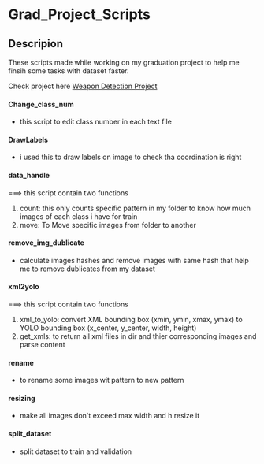 # Grad_Project_Scripts
## Descripion 
These scripts made while working on my graduation project to help me finsih some tasks with dataset faster.

Check project here [Weapon Detection Project](https://github.com/UDJAT74/Security_Dtection)

#### Change_class_num
- this script to edit class number in each text file

#### DrawLabels
- i used this to draw labels on image to check tha coordination is right

#### data_handle
===> this script contain two functions 

1. count: this only counts specific pattern in my folder to know 
        how much images of each class i have for train
2. move: To Move specific images from folder to another

#### remove_img_dublicate
- calculate images hashes and remove images with same hash
  that help me to remove dublicates from my dataset

#### xml2yolo
===> this script contain two functions 
1. xml_to_yolo: convert XML bounding box (xmin, ymin, xmax, ymax)
             to YOLO bounding box (x_center, y_center, width, height)
2. get_xmls: to return all xml files in dir and thier corresponding images and parse content 

#### rename
- to rename some images wit pattern to new pattern
  
#### resizing 
- make all images don't exceed max width and h resize it

#### split_dataset
- split dataset to train and validation 

